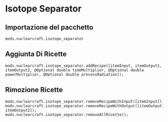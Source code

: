 # Isotope Separator

## Importazione del pacchetto
`mods.nuclearcraft.isotope_separator`

## Aggiunta Di Ricette
```zenscript
mods.nuclearcraft.isotope_separator.addRecipe([itemInput, itemOutput1, itemOutput2, @Optional double timeMultiplier, @Optional double powerMultiplier, @Optional double processRadiation]);
```

## Rimozione Ricette
```zenscript
mods.nuclearcraft.isotope_separator.removeRecipeWithInput([itemInput]);
mods.nuclearcraft.isotope_separator.removeRecipeWithOutput([itemOutput1, itemOutput2]);
mods.nuclearcraft.isotope_separator.removeAllRicette();
```